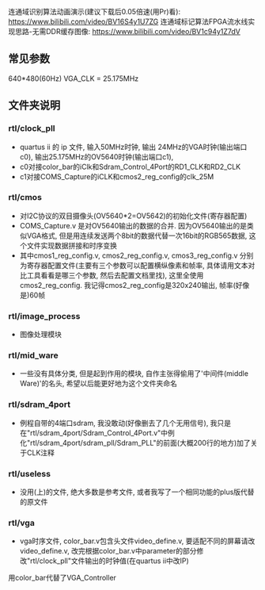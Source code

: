 连通域识别算法动画演示(建议下载后0.05倍速(用Pr)看): https://www.bilibili.com/video/BV16S4y1U7ZG
连通域标记算法FPGA流水线实现思路-无需DDR缓存图像: https://www.bilibili.com/video/BV1c94y1Z7dV

## 常见参数
640*480(60Hz)   VGA_CLK = 25.175MHz

## 文件夹说明
### rtl/clock_pll
- quartus ii 的 ip 文件, 输入50MHz时钟, 输出 24MHz的VGA时钟(输出端口c0), 输出25.175MHz的OV5640时钟(输出端口c1), 
- c0对接color_bar的iClk和Sdram_Control_4Port的RD1_CLK和RD2_CLK
- c1对接COMS_Capture的iCLK和cmos2_reg_config的clk_25M

### rtl/cmos
- 对I2C协议的双目摄像头(OV5640*2=OV5642)的初始化文件(寄存器配置)
- COMS_Capture.v 是对OV5640输出的数据的合并. 因为OV5640输出的是类似VGA格式, 但是用连续发送两个8bit的数据代替一次16bit的RGB565数据, 这个文件实现数据拼接和时序变换
- 其中cmos1_reg_config.v, cmos2_reg_config.v, cmos3_reg_config.v 分别为寄存器配置文件(主要有三个参数可以配置横纵像素和帧率, 具体请用文本对比工具看看是哪三个参数, 然后去配置文档里找), 这里全使用cmos2_reg_config. 我记得cmos2_reg_config是320x240输出, 帧率(好像是)60帧

### rtl/image_process
- 图像处理模块

### rtl/mid_ware
- 一些没有具体分类, 但是起到作用的模块, 自作主张得偷用了'中间件(middle Ware)'的名头, 希望以后能更好地为这个文件夹命名

### rtl/sdram_4port
- 例程自带的4端口sdram, 我没敢动(好像删去了几个无用信号), 我只是在"rtl/sdram_4port/Sdram_Control_4Port.v"中例化"rtl/sdram_4port/sdram_pll/Sdram_PLL"的前面(大概200行的地方)加了关于CLK注释

### rtl/useless
- 没用(上)的文件, 绝大多数是参考文件, 或者我写了一个相同功能的plus版代替的原文件

### rtl/vga
- vga时序文件, color_bar.v包含头文件video_define.v, 要适配不同的屏幕请改video_define.v, 改完根据color_bar.v中parameter的部分修改"rtl/clock_pll"文件输出的时钟值(在quartus ii中改IP)


用color_bar代替了VGA_Controller































